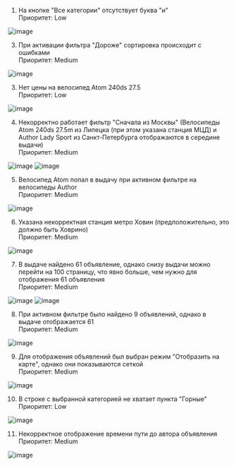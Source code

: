 1) На кнопке "Все категории" отсутствует буква "и"  
   Приоритет: Low
   
![image](https://github.com/user-attachments/assets/874d14e1-6506-4ee6-a6db-76ec221a4f04)


3) При активации фильтра "Дороже" сортировка происходит с ошибками  
   Приоритет: Medium  

![image](https://github.com/user-attachments/assets/db6476ce-2961-45be-b355-9b3e386ad176)


3) Нет цены на велосипед Atom 240ds 27.5  
   Приоритет: Low  

![image](https://github.com/user-attachments/assets/16831741-f8e6-468a-9cd8-3d0a7bbc2914)


4) Некорректно работает фильтр "Сначала из Москвы" (Велосипеды Atom 240ds 27.5m из Липецка (при этом указана станция МЦД) и Author Lady Sport из Санкт-Петербурга отображаются в середине выдачи)  
   Приоритет: Medium  

![image](https://github.com/user-attachments/assets/16831741-f8e6-468a-9cd8-3d0a7bbc2914)
![image](https://github.com/user-attachments/assets/6c28b7e6-aed1-4b6d-a1c1-7fe6f9cab8a9)


5) Велосипед Atom попал в выдачу при активном фильтре на велосипеды Author  
   Приоритет: Medium  

![image](https://github.com/user-attachments/assets/16831741-f8e6-468a-9cd8-3d0a7bbc2914)


6) Указана некорректная станция метро Ховин (предположительно, это должно быть Ховрино)  
   Приоритет: Medium  

![image](https://github.com/user-attachments/assets/5fd21bfe-9731-4d0a-be4c-bc308fdd2ee5)


7) В выдаче найдено 61 объявление, однако снизу выдачи можно перейти на 100 страницу, что явно больше, чем нужно для отображения 61 объявления  
   Приоритет: Medium  

![image](https://github.com/user-attachments/assets/581aacd2-4184-435d-9339-f0f1d8ed8a5c)
![image](https://github.com/user-attachments/assets/87276a4f-0928-435e-a4dc-a2ac7500c296)

8) При активном фильтре было найдено 9 объявлений, однако в выдаче отображается 61  
    Приоритет: Medium  

![image](https://github.com/user-attachments/assets/7b65255c-a1b8-4634-9786-a09bbafe066d)

    
9) Для отображения объявлений был выбран режим "Отобразить на карте", однако они показываются сеткой  
   Приоритет: Medium  

![image](https://github.com/user-attachments/assets/ca573f9e-7655-465f-8949-96b319515c19)


10) В строке с выбранной категорией не хватает пункта "Горные"  
    Приоритет: Low  

![image](https://github.com/user-attachments/assets/193e1c53-6766-4b63-8341-3adee56c4f00)

  
11) Некорректное отображение времени пути до автора объявления  
    Приоритет: Medium  

![image](https://github.com/user-attachments/assets/39146cf2-6155-44f7-ac5a-2bf9b98b9a46)

